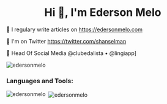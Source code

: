 <h1 align="center">Hi 👋, I'm Ederson Melo</h1>

 🌱 I regulary write articles on https://edersonmelo.com
 
 💬 I'm on Twitter https://twitter.com/shanselman
 
 🚀 Head Of Social Media @clubedalista • @lingiapp]

<p align="left"> <img src="https://komarev.com/ghpvc/?username=edersonmelo&label=Profile%20views&color=0e75b6&style=flat" alt="edersonmelo" /> </p>


<h3 align="left">Languages and Tools:</h3>

<p><img align="left" src="https://github-readme-stats.vercel.app/api/top-langs?username=edersonmelo&show_icons=true&locale=en&layout=compact" alt="edersonmelo" />
 &nbsp;<img align="center" src="https://github-readme-stats.vercel.app/api?username=edersonmelo&show_icons=true&locale=en" alt="edersonmelo" /></p>
